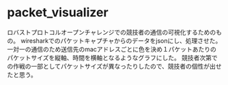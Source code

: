 # packet_visualizer
ロバストプロトコルオープンチャレンジでの競技者の通信の可視化するためのもの。
wiresharkでのパケットキャプチャからのデータをjsonにし、処理させた。
一対一の通信のため送信先のmacアドレスごとに色を決め１パケットあたりのパケットサイズを縦軸、時間を横軸となるようなグラフにした。
競技者次第での作戦の一部としてパケットサイズが異なったりしたので、競技者の個性が出せたと思う。
